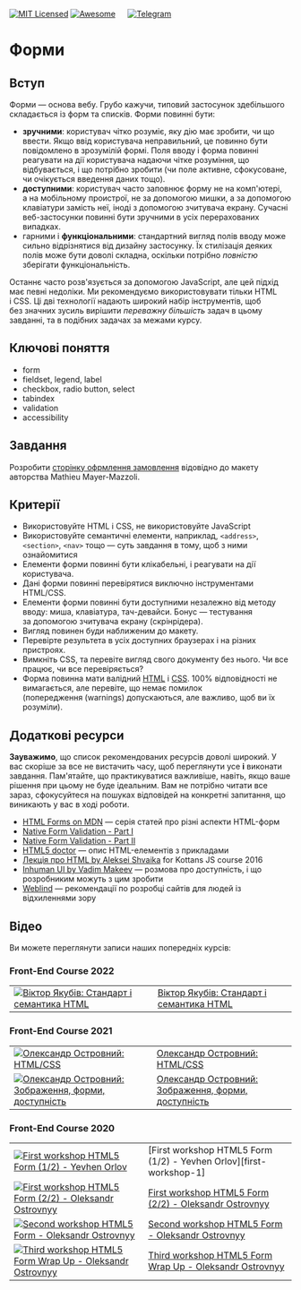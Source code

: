 [![MIT Licensed][icon-mit]][license]
[![Awesome][icon-awesome]][awesome]
&emsp;
[![Telegram][icon-chat]][chat]

# Форми

## Вступ

Форми — основа вебу. Грубо кажучи, типовий застосунок здебільшого складається із форм та списків. Форми повинні бути:

- **зручними**: користувач чітко розуміє, яку дію має зробити, чи що ввести. Якщо ввід користувача неправильний, це повинно бути повідомлено в зрозумілій формі. Поля вводу і форма повинні реагувати на дії користувача надаючи чітке розуміння, що відбувається, і що потрібно зробити (чи поле активне, сфокусоване, чи очікується введення даних тощо).
- **доступними**: користувач часто заповнює форму не на комп'ютері, а на мобільному проистрої, не за допомогою мишки, а за допомогою клавіатури замість неї, іноді з допомогою зчитувача екрану. Сучасні веб-застосунки повинні бути зручними в усіх перерахованих випадках.
- гарними і **функціональними**: стандартний вигляд полів вводу може сильно відрізнятися від дизайну застосунку. Їх стилізація деяких полів може бути доволі складна, оскільки потрібно *повністю* зберігати функціональність.

Останнє часто розв'язується за допомогою JavaScript, але цей підхід має певні недоліки. Ми рекомендуємо використовувати тільки HTML і CSS. Ці дві технології надають широкий набір інструментів, щоб без значних зусиль вирішити _переважну більшість_ задач в цьому завданні, та в подібних задачах за межами курсу.

## Ключові поняття

- form
- fieldset, legend, label
- checkbox, radio button, select
- tabindex
- validation
- accessibility

<!--

I don't find this any useful despite I translated it already

## Навики, які ви відточуєте в цьому завданні

Навик | Навіщо він? |
-----------------|-----------------------|
Семантичні елементи HTML | Сементичні елементи надають можливість робити доступні та іклюзивні документи (зокрема форми) із широкою підтримкою браузерів |
Стилізування стандартних елементів | Стандартні віджети можуть відрізнятися від заданого дизайну, а також бути різними в різних браузерів. |
Перевірка коду (валідація) | Багато корисного можна дінатися перевіряючи документ автоматичними інструментами, наприклад, validator.w3.org |

-->

## Завдання

Розробити [сторінку офрмлення замовлення](https://dribbble.com/shots/1322677-Checkout-Page/attachments/186093) відовідно до макету авторства Mathieu Mayer-Mazzoli.


## Критерії

- Використовуйте HTML і CSS, не використовуйте JavaScript
- Використовуйте семантичні елементи, наприклад, `<address>`, `<section>`, `<nav>` тощо — суть завдання в тому, щоб з ними ознайомитися
- Елементи форми повинні бути клікабельні, і реагувати на дії користувача.
- Дані форми повинні перевірятися виключно інструментами HTML/CSS. 
- Елементи форми повинні бути доступними незалежно від методу вводу: миша, клавіатура, тач-девайси. Бонус — тестування за допомогою зчитувача екрану (скрінрідера).
- Вигляд повинен буди наближеним до макету.
- Перевірте результета в усіх доступних браузерах і на різних пристроях.  
- Вимкніть CSS, та перевіте вигляд свого документу без нього. Чи все працює, чи все перевіряється?
- Форма повинна мати валідний [HTML](https://validator.w3.org/) і [CSS](https://jigsaw.w3.org/css-validator/). 100% відповідності не вимагається, але перевіте, що немає помилок (попередження (warnings) допускаються, але важливо, щоб ви їх розуміли).

## Додаткові ресурси

**Зауважимо**, що список рекомендованих ресурсів доволі широкий. У вас скоріше за все не вистачить часу, щоб переглянути усе **і** виконати завдання. Пам'ятайте, що практикуватися важливіше, навіть, якщо ваше рішення при цьому не буде ідеальним. Вам не потрібно читати все зараз, сфокусуйтеся на пошуках відповідей на конкретні запитання, що виникають у вас в ході роботи.

- [HTML Forms on MDN](https://developer.mozilla.org/docs/Learn/HTML/Forms) — серія статей про різні аспекти HTML-форм
- [Native Form Validation - Part I](https://medium.com/samsung-internet-dev/native-form-validation-part-1-bf8e35099f1d)
- [Native Form Validation - Part II](https://medium.com/samsung-internet-dev/native-form-validation-part-2-552c78f563b)
- [HTML5 doctor](http://html5doctor.com/element-index/) — опис HTML-елементів з прикладами
- [Лекція про HTML by Aleksei Shvaika](https://youtu.be/Y7-0yo4KCVk?list=PLr1siHsWN79BpMXpZv0rEo0b8Wqgf9SUv) for Kottans JS course 2016
- [Inhuman UI by Vadim Makeev](https://youtu.be/KAK-WAb9vow) — розмова про доступність, і що розробниким можуть з цим зробити
- [Weblind](https://weblind.ru/) — рекомендації по розробці сайтів для людей із відхиленнями зору

## Відео

Ви можете переглянути записи наших попередніх курсів:

### Front-End Course 2022
|||
-|-
[![Віктор Якубів: Стандарт і семантика HTML][2022-html-img]][2022-html]|[Віктор Якубів: Стандарт і семантика HTML][2022-html]

### Front-End Course 2021
|||
-|-
[![Олександр Островний: HTML/CSS][2021-lesson-1-img]][2021-lesson-1]|[Олександр Островний: HTML/CSS][2021-lesson-1]
[![Олександр Островний: Зображення, форми, доступність][2021-lesson-2-img]][2021-lesson-2]|[Олександр Островний: Зображення, форми, доступність][2021-lesson-2]

### Front-End Course 2020
|||
-|-
[![First workshop HTML5 Form (1/2) - Yevhen Orlov][2020-first-workshop-1-img]][2020-first-workshop-1] | [First workshop HTML5 Form (1/2) - Yevhen Orlov][first-workshop-1]
[![First workshop HTML5 Form (2/2) - Oleksandr Ostrovnyy][2020-first-workshop-2-img]][2020-first-workshop-2] | [First workshop HTML5 Form (2/2) - Oleksandr Ostrovnyy][2020-first-workshop-2]
[![Second workshop HTML5 Form - Oleksandr Ostrovnyy][2020-second-workshop-img]][2020-second-workshop]|[Second workshop HTML5 Form - Oleksandr Ostrovnyy][2020-second-workshop]
[![Third workshop HTML5 Form Wrap Up - Oleksandr Ostrovnyy][2020-third-workshop-img]][2020-third-workshop]|[Third workshop HTML5 Form Wrap Up - Oleksandr Ostrovnyy][2020-third-workshop]



[icon-chat]: https://img.shields.io/badge/chat-on%20telegram-blue.svg
[icon-mit]: https://img.shields.io/badge/license-MIT-blue.svg
[icon-awesome]: https://cdn.rawgit.com/sindresorhus/awesome/d7305f38d29fed78fa85652e3a63e154dd8e8829/media/badge.svg

[license]: https://github.com/Kottans/web/blob/master/LICENSE.md
[awesome]: https://github.com/sindresorhus/awesome#front-end-development
[chat]: https://t.me/joinchat/CX8EF1JmLm9IM6J6oy2U7Q

[2022-html]: https://youtu.be/DriWt09EmEw
[2022-html-img]: https://img.youtube.com/vi/DriWt09EmEw/default.jpg

[2021-lesson-1]: https://youtu.be/xogSwtgiEJ0
[2021-lesson-1-img]: https://img.youtube.com/vi/xogSwtgiEJ0/default.jpg
[2021-lesson-2]: https://youtu.be/7Q7jEa5h3FY
[2021-lesson-2-img]: https://img.youtube.com/vi/7Q7jEa5h3FY/default.jpg

[2020-first-workshop-1]: https://youtu.be/4MYA3Nocsts
[2020-first-workshop-1-img]: http://img.youtube.com/vi/4MYA3Nocsts/default.jpg
[2020-first-workshop-2]: https://youtu.be/ZoC759dIObM
[2020-first-workshop-2-img]: http://img.youtube.com/vi/ZoC759dIObM/default.jpg
[2020-second-workshop]: https://youtu.be/eTCGaUILyzg
[2020-second-workshop-img]: http://img.youtube.com/vi/eTCGaUILyzg/default.jpg
[2020-third-workshop]: https://youtu.be/NRCvOcEuDEU
[2020-third-workshop-img]: http://img.youtube.com/vi/NRCvOcEuDEU/default.jpg
